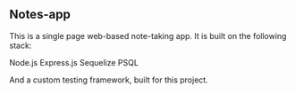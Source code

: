 ## Notes-app

This is a single page web-based note-taking app. It is built on the following stack:

Node.js
Express.js
Sequelize
PSQL

And a custom testing framework, built for this project.
